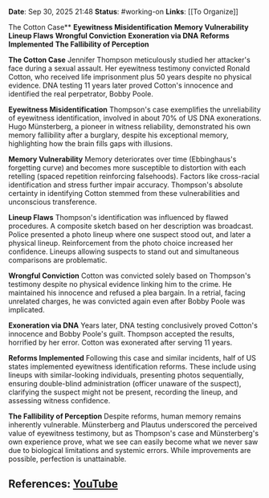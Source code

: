 **Date**: Sep 30, 2025 21:48
**Status**: #working-on
**Links**: [[To Organize]] 

The Cotton Case**
**Eyewitness Misidentification**
**Memory Vulnerability**
**Lineup Flaws**
**Wrongful Conviction**
**Exoneration via DNA**
**Reforms Implemented**
**The Fallibility of Perception**

**The Cotton Case**
Jennifer Thompson meticulously studied her attacker's face during a sexual assault. Her eyewitness testimony convicted Ronald Cotton, who received life imprisonment plus 50 years despite no physical evidence. DNA testing 11 years later proved Cotton's innocence and identified the real perpetrator, Bobby Poole.

**Eyewitness Misidentification**
Thompson's case exemplifies the unreliability of eyewitness identification, involved in about 70% of US DNA exonerations. Hugo Münsterberg, a pioneer in witness reliability, demonstrated his own memory fallibility after a burglary, despite his exceptional memory, highlighting how the brain fills gaps with illusions.

**Memory Vulnerability**
Memory deteriorates over time (Ebbinghaus's forgetting curve) and becomes more susceptible to distortion with each retelling (spaced repetition reinforcing falsehoods). Factors like cross-racial identification and stress further impair accuracy. Thompson's absolute certainty in identifying Cotton stemmed from these vulnerabilities and unconscious transference.

**Lineup Flaws**
Thompson's identification was influenced by flawed procedures. A composite sketch based on her description was broadcast. Police presented a photo lineup where one suspect stood out, and later a physical lineup. Reinforcement from the photo choice increased her confidence. Lineups allowing suspects to stand out and simultaneous comparisons are problematic.

**Wrongful Conviction**
Cotton was convicted solely based on Thompson's testimony despite no physical evidence linking him to the crime. He maintained his innocence and refused a plea bargain. In a retrial, facing unrelated charges, he was convicted again even after Bobby Poole was implicated.

**Exoneration via DNA**
Years later, DNA testing conclusively proved Cotton's innocence and Bobby Poole's guilt. Thompson accepted the results, horrified by her error. Cotton was exonerated after serving 11 years.

**Reforms Implemented**
Following this case and similar incidents, half of US states implemented eyewitness identification reforms. These include using lineups with similar-looking individuals, presenting photos sequentially, ensuring double-blind administration (officer unaware of the suspect), clarifying the suspect might not be present, recording the lineup, and assessing witness confidence.

**The Fallibility of Perception**
Despite reforms, human memory remains inherently vulnerable. Münsterberg and Plautus underscored the perceived value of eyewitness testimony, but as Thompson's case and Münsterberg's own experience prove, what we see can easily become what we never saw due to biological limitations and systemic errors. While improvements are possible, perfection is unattainable.

## References: [YouTube](https://www.youtube.com/watch?v=20hyzmP9TPg)
